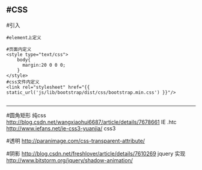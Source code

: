 #CSS
---
#引入
```
#element上定义

#页面内定义
<style type="text/css">
    body{
      margin:20 0 0 0;
    }
</style>
#css文件内定义
<link rel="stylesheet" href="{{ static_url('js/lib/bootstrap/dist/css/bootstrap.min.css') }}"/>


```

-----
#圆角矩形
纯css http://blog.csdn.net/wangxiaohui6687/article/details/7678661
IE .htc http://www.iefans.net/ie-css3-yuanjia/
css3 

#透明
http://paranimage.com/css-transparent-attribute/


#阴影 
http://blog.csdn.net/freshlover/article/details/7610269
jquery 实现 http://www.bitstorm.org/jquery/shadow-animation/
